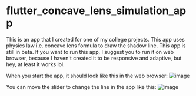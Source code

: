 # flutter_concave_lens_simulation_app

This is an app that I created for one of my college projects. This app uses physics law i.e. concave lens formula to draw the shadow line. This app is still in beta.
If you want to run this app, I suggest you to run it on web browser, because I haven't created it to be responsive and adaptive, but hey, at least it works lol.

When you start the app, it should look like this in the web browser:
![image](https://user-images.githubusercontent.com/74126181/159291798-5daf8265-8f97-4603-9c14-177def5699c9.png)


You can move the slider to change the line in the app like this:
![image](https://user-images.githubusercontent.com/74126181/159291921-493d8e9e-418a-4f2a-9ed6-a2e67fc83fd1.png)

